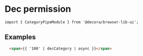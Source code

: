 # Dec permission

`import { CategoryPipeModule } from '@decora/browser-lib-ui';`

## Examples

```html
  <span>{{ '100' | decCategory | async }}</span>
```
